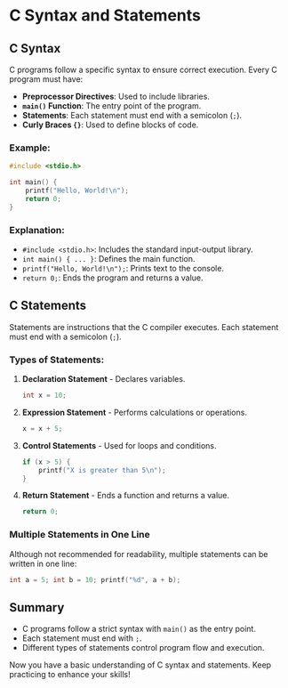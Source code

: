 # C Syntax and Statements

## C Syntax

C programs follow a specific syntax to ensure correct execution. Every C program must have:

- **Preprocessor Directives**: Used to include libraries.
- **`main()` Function**: The entry point of the program.
- **Statements**: Each statement must end with a semicolon (`;`).
- **Curly Braces `{}`**: Used to define blocks of code.

### Example:

```c
#include <stdio.h>

int main() {
    printf("Hello, World!\n");
    return 0;
}
```

### Explanation:

- `#include <stdio.h>`: Includes the standard input-output library.
- `int main() { ... }`: Defines the main function.
- `printf("Hello, World!\n");`: Prints text to the console.
- `return 0;`: Ends the program and returns a value.

## C Statements

Statements are instructions that the C compiler executes. Each statement must end with a semicolon (`;`).

### Types of Statements:

1. **Declaration Statement** - Declares variables.
   ```c
   int x = 10;
   ```
2. **Expression Statement** - Performs calculations or operations.
   ```c
   x = x + 5;
   ```
3. **Control Statements** - Used for loops and conditions.
   ```c
   if (x > 5) {
       printf("X is greater than 5\n");
   }
   ```
4. **Return Statement** - Ends a function and returns a value.
   ```c
   return 0;
   ```

### Multiple Statements in One Line

Although not recommended for readability, multiple statements can be written in one line:

```c
int a = 5; int b = 10; printf("%d", a + b);
```

## Summary

- C programs follow a strict syntax with `main()` as the entry point.
- Each statement must end with `;`.
- Different types of statements control program flow and execution.

Now you have a basic understanding of C syntax and statements. Keep practicing to enhance your skills!
